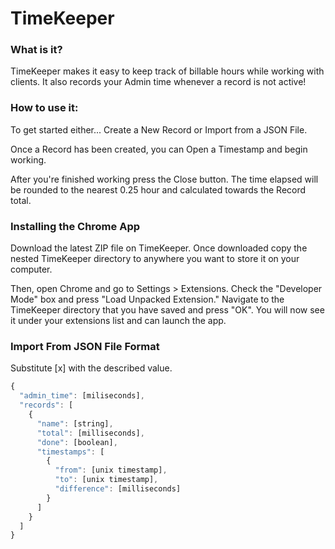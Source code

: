 # TimeKeeper

### What is it?
TimeKeeper makes it easy to keep track of billable hours while working with clients. It also records your Admin time whenever a record is not active!

### How to use it:
To get started either... Create a New Record or Import from a JSON File.

Once a Record has been created, you can Open a Timestamp and begin working.

After you're finished working press the Close button. The time elapsed will be rounded to the nearest 0.25 hour and calculated towards the Record total.

### Installing the Chrome App
Download the latest ZIP file on TimeKeeper. Once downloaded copy the nested TimeKeeper directory to anywhere you want to store it on your computer.

Then, open Chrome and go to Settings > Extensions. Check the "Developer Mode" box and press "Load Unpacked Extension." Navigate to the TimeKeeper directory that you have saved and press "OK". You will now see it under your extensions list and can launch the app.

### Import From JSON File Format
Substitute [x] with the described value.  
```javascript
{
  "admin_time": [miliseconds],
  "records": [
    {
      "name": [string],
      "total": [milliseconds],
      "done": [boolean],
      "timestamps": [
        {
          "from": [unix timestamp],
          "to": [unix timestamp],
          "difference": [milliseconds]
        }
      ]
    }
  ]
}
```
